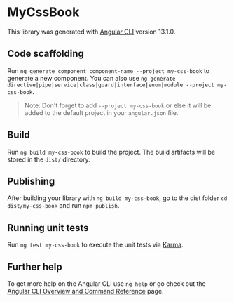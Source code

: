 # MyCssBook

This library was generated with [Angular CLI](https://github.com/angular/angular-cli) version 13.1.0.

## Code scaffolding

Run `ng generate component component-name --project my-css-book` to generate a new component. You can also use `ng generate directive|pipe|service|class|guard|interface|enum|module --project my-css-book`.
> Note: Don't forget to add `--project my-css-book` or else it will be added to the default project in your `angular.json` file. 

## Build

Run `ng build my-css-book` to build the project. The build artifacts will be stored in the `dist/` directory.

## Publishing

After building your library with `ng build my-css-book`, go to the dist folder `cd dist/my-css-book` and run `npm publish`.

## Running unit tests

Run `ng test my-css-book` to execute the unit tests via [Karma](https://karma-runner.github.io).

## Further help

To get more help on the Angular CLI use `ng help` or go check out the [Angular CLI Overview and Command Reference](https://angular.io/cli) page.
